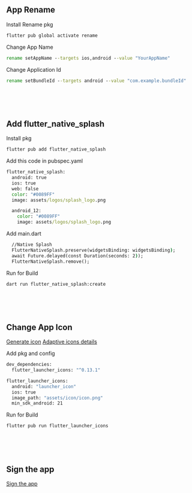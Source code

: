 ## App Rename
Install Rename pkg
```cmd
flutter pub global activate rename
```

Change App Name
```cmd
rename setAppName --targets ios,android --value "YourAppName"
```

Change Application Id
```cmd
rename setBundleId --targets android --value "com.example.bundleId"
```
</br></br></br>

## Add flutter_native_splash
Install pkg
```cmd
flutter pub add flutter_native_splash
```

Add this code in pubspec.yaml
```cmd
flutter_native_splash:
  android: true
  ios: true
  web: false
  color: "#0089FF"
  image: assets/logos/splash_logo.png

  android_12:
    color: "#0089FF"
    image: assets/logos/splash_logo.png
```

Add main.dart
```cmd
  //Native Splash
  FlutterNativeSplash.preserve(widgetsBinding: widgetsBinding);
  await Future.delayed(const Duration(seconds: 2));
  FlutterNativeSplash.remove();

```

Run for Build
```cmd
dart run flutter_native_splash:create
```



</br></br></br>

## Change App Icon
[Generate icon](https://icon.kitchen/) [Adaptive icons details](https://developer.android.com/develop/ui/views/launch/icon_design_adaptive)

Add pkg and config
```cmd
dev_dependencies:
  flutter_launcher_icons: "^0.13.1"

flutter_launcher_icons:
  android: "launcher_icon"
  ios: true
  image_path: "assets/icon/icon.png"
  min_sdk_android: 21 
```

Run for Build
```cmd
flutter pub run flutter_launcher_icons
```

</br></br></br>

## Sign the app
[Sign the app](https://docs.flutter.dev/deployment/android)
